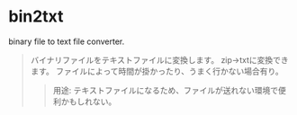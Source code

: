 # bin2txt
binary file to text file converter.
>バイナリファイルをテキストファイルに変換します。
>zip→txtに変換できます。
>ファイルによって時間が掛かったり、うまく行かない場合有り。
>>用途:
>>テキストファイルになるため、ファイルが送れない環境で便利かもしれない。
